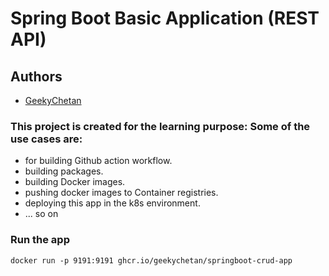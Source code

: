 # Spring Boot Basic Application (REST API)

## Authors
- [GeekyChetan](https://github.com/geekychetan)

### This project is created for the learning purpose: Some of the use cases are:
- for building Github action workflow.
- building packages.
- building Docker images.
- pushing docker images to Container registries.
- deploying this app in the k8s environment.
- ... so on


### Run the app
```
docker run -p 9191:9191 ghcr.io/geekychetan/springboot-crud-app
```